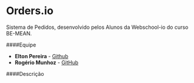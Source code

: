 # Orders.io
Sistema de Pedidos, desenvolvido pelos Alunos da Webschool-io do curso BE-MEAN.

####Equipe

* **Elton Pereira** - [Github](https://github.com/eltondev "Github")
* **Rogério Munhoz** - [GitHub](https://github.com/rohmunhoz "GitHub")

####Descrição
